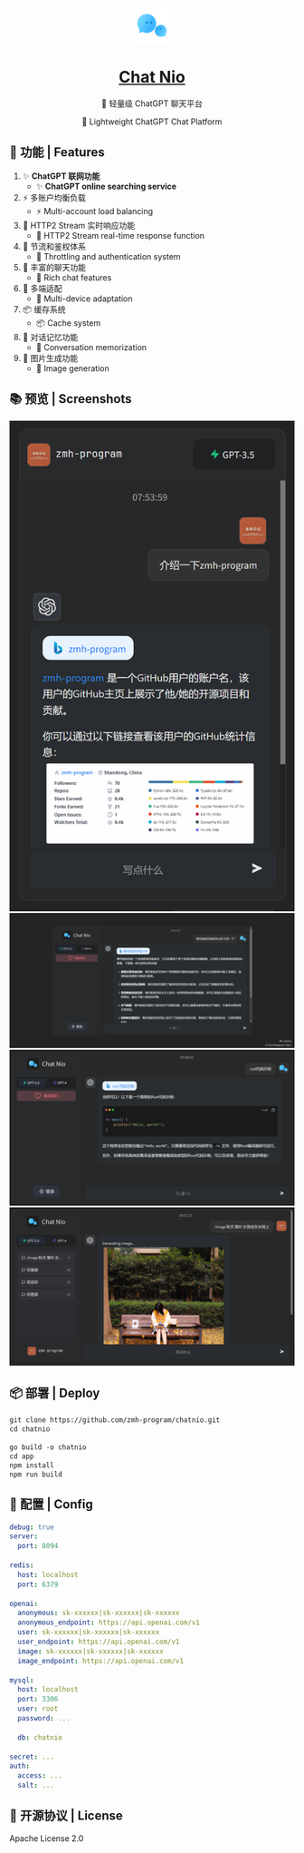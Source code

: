 <div align="center">

![chatnio](/app/logo.png)

# [Chat Nio](https://nio.fystart.cn)

👋 轻量级 ChatGPT 聊天平台

👋 Lightweight ChatGPT Chat Platform

</div>

## 📝 功能 | Features
1. ✨ **ChatGPT 联网功能**
    - ✨ **ChatGPT online searching service**
2. ⚡ 多账户均衡负载
   - ⚡ Multi-account load balancing
3. 🎉 HTTP2 Stream 实时响应功能
   - 🎉 HTTP2 Stream real-time response function
4. 🚀 节流和鉴权体系
    - 🚀 Throttling and authentication system
5. 🌈 丰富的聊天功能
    - 🌈 Rich chat features
6. 🎨 多端适配
    - 🎨 Multi-device adaptation
7. 📦 缓存系统
    - 📦 Cache system
8. 🎈 对话记忆功能
    - 🎈 Conversation memorization
9. 🎁 图片生成功能
    - 🎁 Image generation

## 📚 预览 | Screenshots
![mobile](/screenshot/mobile.png)
![landspace](/screenshot/landspace.png)
![code](/screenshot/code.png)
![image](/screenshot/image.png)

## 📦 部署 | Deploy
```shell
git clone https://github.com/zmh-program/chatnio.git
cd chatnio

go build -o chatnio
cd app
npm install
npm run build
```

## 🔨 配置 | Config
```yaml
debug: true
server:
  port: 8094

redis:
  host: localhost
  port: 6379

openai:
  anonymous: sk-xxxxxx|sk-xxxxxx|sk-xxxxxx
  anonymous_endpoint: https://api.openai.com/v1
  user: sk-xxxxxx|sk-xxxxxx|sk-xxxxxx
  user_endpoint: https://api.openai.com/v1
  image: sk-xxxxxx|sk-xxxxxx|sk-xxxxxx
  image_endpoint: https://api.openai.com/v1

mysql:
  host: localhost
  port: 3306
  user: root
  password: ...

  db: chatnio

secret: ...
auth:
  access: ...
  salt: ...
```

## 📄 开源协议 | License
Apache License 2.0
